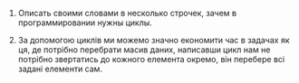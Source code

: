 1. Описать своими словами в несколько строчек, зачем в программировании нужны циклы.

1. За допомогою циклів ми можемо значно економити час в задачах як ця, де потрібно перебрати масив даних, написавши цикл нам не потрібно звертатись до кожного елемента окремо, він перебере всі задані елементи сам.